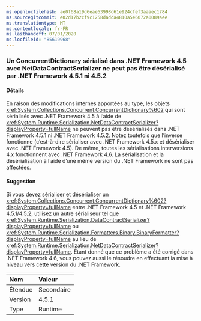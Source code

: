 ```yaml
---
ms.openlocfilehash: ae0f68a19d6eae53998d61e924cfef3aaaec1784
ms.sourcegitcommit: e02d17b2cf9c1258dadda4810a5e6072a0089aee
ms.translationtype: MT
ms.contentlocale: fr-FR
ms.lasthandoff: 07/01/2020
ms.locfileid: "85619968"
---
```

### <a name="a-concurrentdictionary-serialized-in-net-framework-45-with-netdatacontractserializer-cannot-be-deserialized-by-net-framework-451-or-452"></a>Un ConcurrentDictionary sérialisé dans .NET Framework 4.5 avec NetDataContractSerializer ne peut pas être désérialisé par .NET Framework 4.5.1 ni 4.5.2

#### <a name="details"></a>Détails

En raison des modifications internes apportées au type, les objets <xref:System.Collections.Concurrent.ConcurrentDictionary%602> qui sont sérialisés avec .NET Framework 4.5 à l’aide de <xref:System.Runtime.Serialization.NetDataContractSerializer?displayProperty=fullName> ne peuvent pas être désérialisés dans .NET Framework 4.5.1 ni .NET Framework 4.5.2. Notez toutefois que l’inverse fonctionne (c’est-à-dire sérialiser avec .NET Framework 4.5.x et désérialiser avec .NET Framework 4.5). De même, toutes les sérialisations interversions 4.x fonctionnent avec .NET Framework 4.6. La sérialisation et la désérialisation à l’aide d’une même version du .NET Framework ne sont pas affectées.

#### <a name="suggestion"></a>Suggestion

Si vous devez sérialiser et désérialiser un <xref:System.Collections.Concurrent.ConcurrentDictionary%602?displayProperty=fullName> entre .NET Framework 4.5 et .NET Framework 4.5.1/4.5.2, utilisez un autre sérialiseur tel que <xref:System.Runtime.Serialization.DataContractSerializer?displayProperty=fullName> ou <xref:System.Runtime.Serialization.Formatters.Binary.BinaryFormatter?displayProperty=fullName> au lieu de <xref:System.Runtime.Serialization.NetDataContractSerializer?displayProperty=fullName>. Étant donné que ce problème a été corrigé dans .NET Framework 4.6, vous pouvez aussi le résoudre en effectuant la mise à niveau vers cette version du .NET Framework.

| Nom    | Valeur       |
|:--------|:------------|
| Étendue   |Secondaire|
|Version|4.5.1|
|Type|Runtime|
